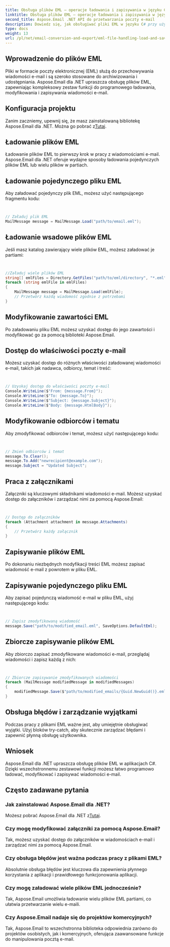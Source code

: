```yaml
---
title: Obsługa plików EML — operacje ładowania i zapisywania w języku C#
linktitle: Obsługa plików EML — operacje ładowania i zapisywania w języku C#
second_title: Aspose.Email .NET API do przetwarzania poczty e-mail
description: Dowiedz się, jak obsługiwać pliki EML w języku C# przy użyciu Aspose.Email dla .NET. Przewodnik krok po kroku z przykładami kodu umożliwiającymi ładowanie, modyfikowanie i zapisywanie wiadomości e-mail.
type: docs
weight: 13
url: /pl/net/email-conversion-and-export/eml-file-handling-load-and-save-operations-in-csharp/
---
```


## Wprowadzenie do plików EML

Pliki w formacie poczty elektronicznej (EML) służą do przechowywania wiadomości e-mail i są szeroko stosowane do archiwizowania i udostępniania. Aspose.Email dla .NET upraszcza obsługę plików EML, zapewniając kompleksowy zestaw funkcji do programowego ładowania, modyfikowania i zapisywania wiadomości e-mail.

## Konfiguracja projektu

 Zanim zaczniemy, upewnij się, że masz zainstalowaną bibliotekę Aspose.Email dla .NET. Można go pobrać z[Tutaj](https://releases.aspose.com/email/net).

## Ładowanie plików EML

Ładowanie plików EML to pierwszy krok w pracy z wiadomościami e-mail. Aspose.Email dla .NET oferuje wydajne sposoby ładowania pojedynczych plików EML lub wielu plików w partiach.

## Ładowanie pojedynczego pliku EML

Aby załadować pojedynczy plik EML, możesz użyć następującego fragmentu kodu:

```csharp


// Załaduj plik EML
MailMessage message = MailMessage.Load("path/to/email.eml");
```

## Ładowanie wsadowe plików EML

Jeśli masz katalog zawierający wiele plików EML, możesz załadować je partiami:

```csharp


//Załaduj wiele plików EML
string[] emlFiles = Directory.GetFiles("path/to/eml/directory", "*.eml");
foreach (string emlFile in emlFiles)
{
    MailMessage message = MailMessage.Load(emlFile);
    // Przetwórz każdą wiadomość zgodnie z potrzebami
}
```

## Modyfikowanie zawartości EML

Po załadowaniu pliku EML możesz uzyskać dostęp do jego zawartości i modyfikować go za pomocą biblioteki Aspose.Email.

## Dostęp do właściwości poczty e-mail

Możesz uzyskać dostęp do różnych właściwości załadowanej wiadomości e-mail, takich jak nadawca, odbiorcy, temat i treść:

```csharp


// Uzyskaj dostęp do właściwości poczty e-mail
Console.WriteLine($"From: {message.From}");
Console.WriteLine($"To: {message.To}");
Console.WriteLine($"Subject: {message.Subject}");
Console.WriteLine($"Body: {message.HtmlBody}");
```

## Modyfikowanie odbiorców i tematu

Aby zmodyfikować odbiorców i temat, możesz użyć następującego kodu:

```csharp


// Zmień odbiorców i temat
message.To.Clear();
message.To.Add("newrecipient@example.com");
message.Subject = "Updated Subject";
```

## Praca z załącznikami

Załączniki są kluczowymi składnikami wiadomości e-mail. Możesz uzyskać dostęp do załączników i zarządzać nimi za pomocą Aspose.Email:

```csharp


// Dostęp do załączników
foreach (Attachment attachment in message.Attachments)
{
    // Przetwórz każdy załącznik
}
```

## Zapisywanie plików EML

Po dokonaniu niezbędnych modyfikacji treści EML możesz zapisać wiadomość e-mail z powrotem w pliku EML.

## Zapisywanie pojedynczego pliku EML

Aby zapisać pojedynczą wiadomość e-mail w pliku EML, użyj następującego kodu:

```csharp


// Zapisz zmodyfikowaną wiadomość
message.Save("path/to/modified_email.eml", SaveOptions.DefaultEml);
```

## Zbiorcze zapisywanie plików EML

Aby zbiorczo zapisać zmodyfikowane wiadomości e-mail, przeglądaj wiadomości i zapisz każdą z nich:

```csharp


// Zbiorcze zapisywanie zmodyfikowanych wiadomości
foreach (MailMessage modifiedMessage in modifiedMessages)
{
    modifiedMessage.Save($"path/to/modified_emails/{Guid.NewGuid()}.eml", SaveOptions.DefaultEml);
}
```

## Obsługa błędów i zarządzanie wyjątkami

Podczas pracy z plikami EML ważne jest, aby umiejętnie obsługiwać wyjątki. Użyj bloków try-catch, aby skutecznie zarządzać błędami i zapewnić płynną obsługę użytkownika.

## Wniosek

Aspose.Email dla .NET upraszcza obsługę plików EML w aplikacjach C#. Dzięki wszechstronnemu zestawowi funkcji możesz łatwo programowo ładować, modyfikować i zapisywać wiadomości e-mail.

## Często zadawane pytania

### Jak zainstalować Aspose.Email dla .NET?

 Możesz pobrać Aspose.Email dla .NET z[Tutaj](https://releases.aspose.com/email/net).

### Czy mogę modyfikować załączniki za pomocą Aspose.Email?

Tak, możesz uzyskać dostęp do załączników w wiadomościach e-mail i zarządzać nimi za pomocą Aspose.Email.

### Czy obsługa błędów jest ważna podczas pracy z plikami EML?

Absolutnie obsługa błędów jest kluczowa dla zapewnienia płynnego korzystania z aplikacji i prawidłowego funkcjonowania aplikacji.

### Czy mogę załadować wiele plików EML jednocześnie?

Tak, Aspose.Email umożliwia ładowanie wielu plików EML partiami, co ułatwia przetwarzanie wielu e-maili.

### Czy Aspose.Email nadaje się do projektów komercyjnych?

Tak, Aspose.Email to wszechstronna biblioteka odpowiednia zarówno do projektów osobistych, jak i komercyjnych, oferująca zaawansowane funkcje do manipulowania pocztą e-mail.